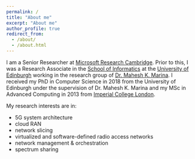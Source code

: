 ```yaml
---
permalink: /
title: "About me"
excerpt: "About me"
author_profile: true
redirect_from: 
  - /about/
  - /about.html
---
```



I am a Senior Researcher at [Microsoft Research Cambridge](https://www.microsoft.com/en-us/research/lab/microsoft-research-cambridge/). Prior to this, I was a Research Associate in the [School of Informatics](https://www.ed.ac.uk/informatics/) at the [University of Edinburgh](https://www.ed.ac.uk/) working in the research group of [Dr. Mahesh K. Marina](http://homepages.inf.ed.ac.uk/mmarina/index.html). I received my PhD in Computer Science in 2018 from the University of Edinburgh under the supervision of Dr. Mahesh K. Marina and my MSc in Advanced Computing in 2013 from [Imperial College London](https://www.imperial.ac.uk/). 

My research interests are in:

* 5G system architecture
* cloud RAN
* network slicing
* virtualized and software-defined radio access networks
* network management & orchestration
* spectrum sharing
